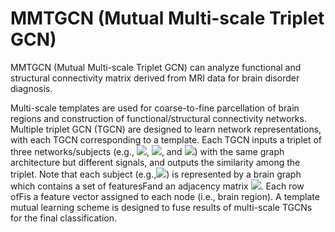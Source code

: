 # MMTGCN (Mutual Multi-scale Triplet GCN)
MMTGCN (Mutual Multi-scale Triplet GCN) can analyze functional and structural connectivity matrix derived from MRI data for brain disorder diagnosis.

Multi-scale templates are used for coarse-to-fine parcellation of brain regions and construction of functional/structural connectivity networks. Multiple triplet GCN (TGCN) are  designed to learn network representations, with each TGCN corresponding to a template. Each TGCN inputs a triplet of three networks/subjects (e.g., <img src="http://chart.googleapis.com/chart?cht=tx&chl=\mathbf{X}_{a}^{T}" style="border:none;">, <img src="http://chart.googleapis.com/chart?cht=tx&chl=\mathbf{X}_{p}^{T}" style="border:none;">, and <img src="http://chart.googleapis.com/chart?cht=tx&chl=\mathbf{X}_{n}^{T}" style="border:none;">) with the same graph architecture but different signals, and outputs the similarity among the triplet. Note that each subject (e.g.,<img src="http://chart.googleapis.com/chart?cht=tx&chl=\mathbf{X}_{a}^{T}" style="border:none;">) is represented by a brain graph which contains a set of featuresFand an adjacency matrix <img src="http://chart.googleapis.com/chart?cht=tx&chl=\mathbf{A}" style="border:none;">. Each row ofFis a feature vector assigned to each node (i.e., brain region). A template mutual learning scheme is designed to fuse results of multi-scale TGCNs for the final classification.



